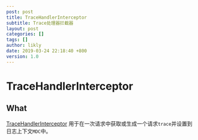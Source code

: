 ```yaml
---
post: post
title: TraceHandlerInterceptor
subtitle: Trace处理器拦截器
layout: post
categories: []
tags: []
author: likly
date: 2019-03-24 22:18:40 +800
version: 1.0
---
```


# TraceHandlerInterceptor

## What

[TraceHandlerInterceptor](/final-spring/final-spring-web/src/main/java/org/finalframework/spring/web/interceptor/TraceHandlerInterceptor.java)
用于在一次请求中获取或生成一个请求`trace`并设置到日志上下文`MDC`中。
